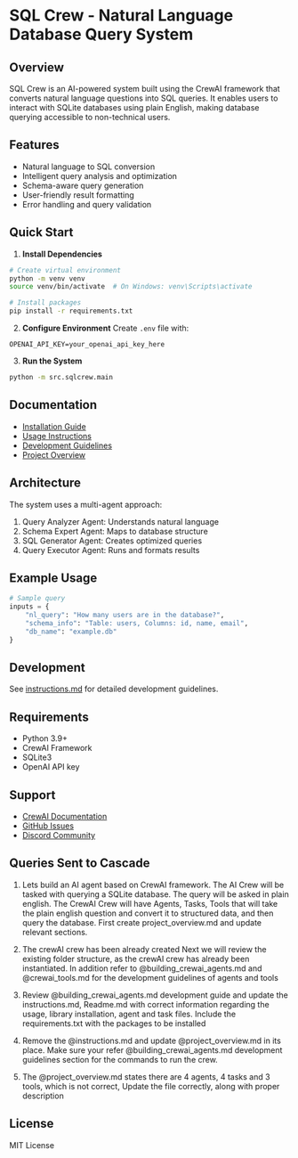 # SQL Crew - Natural Language Database Query System

## Overview
SQL Crew is an AI-powered system built using the CrewAI framework that converts natural language questions into SQL queries. It enables users to interact with SQLite databases using plain English, making database querying accessible to non-technical users.

## Features
- Natural language to SQL conversion
- Intelligent query analysis and optimization
- Schema-aware query generation
- User-friendly result formatting
- Error handling and query validation

## Quick Start

1. **Install Dependencies**
```bash
# Create virtual environment
python -m venv venv
source venv/bin/activate  # On Windows: venv\Scripts\activate

# Install packages
pip install -r requirements.txt
```

2. **Configure Environment**
Create `.env` file with:
```env
OPENAI_API_KEY=your_openai_api_key_here
```

3. **Run the System**
```bash
python -m src.sqlcrew.main
```

## Documentation
- [Installation Guide](instructions.md#installation)
- [Usage Instructions](instructions.md#usage)
- [Development Guidelines](instructions.md#development-guidelines)
- [Project Overview](project_overview.md)

## Architecture
The system uses a multi-agent approach:
1. Query Analyzer Agent: Understands natural language
2. Schema Expert Agent: Maps to database structure
3. SQL Generator Agent: Creates optimized queries
4. Query Executor Agent: Runs and formats results

## Example Usage
```python
# Sample query
inputs = {
    "nl_query": "How many users are in the database?",
    "schema_info": "Table: users, Columns: id, name, email",
    "db_name": "example.db"
}
```

## Development
See [instructions.md](instructions.md) for detailed development guidelines.

## Requirements
- Python 3.9+
- CrewAI Framework
- SQLite3
- OpenAI API key

## Support
- [CrewAI Documentation](https://docs.crewai.com/)
- [GitHub Issues](https://github.com/joaomdmoura/crewai)
- [Discord Community](https://discord.com/invite/X4JWnZnxPb)

## Queries Sent to Cascade

1. Lets build an AI agent based on CrewAI framework. The AI Crew will be tasked with querying a SQLite database. The query will be asked in plain english. The CrewAI Crew will have Agents, Tasks, Tools that will take the plain english question and convert it to structured data, and then query the database. First create project_overview.md and update relevant sections.

2. The crewAI crew has been already created Next we will review the existing folder structure, as the crewAI crew has already been instantiated. In addition refer to @building_crewai_agents.md  and @crewai_tools.md for the development guidelines of agents and tools

3. Review @building_crewai_agents.md development guide and update the instructions.md, Readme.md with correct information regarding the usage, library installation, agent and task files. Include the requirements.txt with the packages to be installed

4. Remove the @instructions.md and update @project_overview.md in its place. Make sure your refer @building_crewai_agents.md development guidelines section for the commands to run the crew. 

5. The @project_overview.md states there are 4 agents, 4 tasks  and 3 tools, which is not correct, Update the file correctly, along with proper description

## License
MIT License